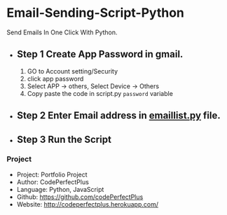 # Email-Sending-Script-Python

Send Emails In One Click With Python.

- ## Step 1 Create App Password in gmail.

  1. GO to Account setting/Security
  2. click app password
  3. Select APP -> others, Select Device -> Others
  4. Copy paste the code in script.py `password` variable

- ## Step 2 Enter Email address in [emaillist.py](emaillist.py) file.

- ## Step 3 Run the Script

### Project

- Project: Portfolio Project
- Author: CodePerfectPlus
- Language: Python, JavaScript
- Github: https://github.com/codePerfectPlus
- Website: http://codeperfectplus.herokuapp.com/
